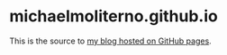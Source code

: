 # michaelmoliterno.github.io

This is the source to [my blog hosted on GitHub pages](https://michaelmoliterno.github.io/).
